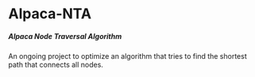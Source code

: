 # Alpaca-NTA
##### Alpaca Node Traversal Algorithm




An ongoing project to optimize an algorithm that tries to find the shortest path that connects all nodes.
